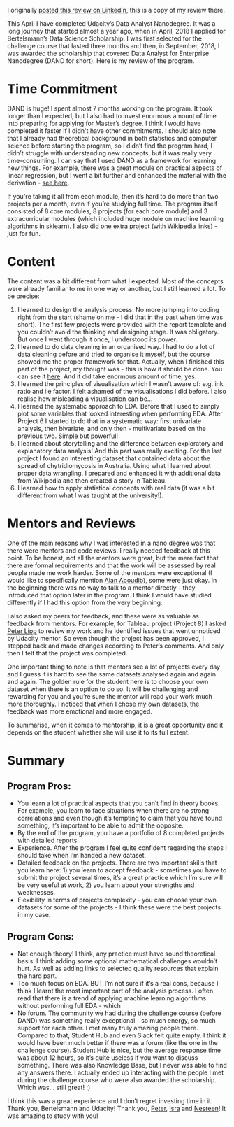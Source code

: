 I originally [posted this review on LinkedIn](https://www.linkedin.com/pulse/udacitys-data-analyst-enterprise-nanodegree-review-makarevich/), this is a copy of my review there. 

This April I have completed Udacity’s Data Analyst Nanodegree. It was a long journey that started almost a year ago, when in April, 2018 I applied for Bertelsmann’s Data Science Scholarship. I was first selected for the challenge course that lasted three months and then, in September, 2018, I was awarded the scholarship that covered Data Analyst for Enterprise Nanodegree (DAND for short). Here is my review of the program.

# Time Commitment

DAND is huge! I spent almost 7 months working on the program. It took longer than I expected, but I also had to invest enormous amount of time into preparing for applying for Master’s degree. I think I would have completed it faster if I didn't have other commitments. I should also note that I already had theoretical background in both statistics and computer science before starting the program, so I didn’t find the program hard, I didn’t struggle with understanding new concepts, but it was really very time-consuming. I can say that I used DAND as a framework for learning new things. For example, there was a great module on practical aspects of linear regression, but I went a bit further and enhanced the material with the derivation - [see here](https://github.com/AnaMakarevich/DAND/blob/master/SelectedLectureNotes/LinearRegression.ipynb).

If you're taking it all from each module, then it’s hard to do more than two projects per a month, even if you’re studying full time. The program itself consisted of 8 core modules, 8 projects (for each core module) and 3 extracurricular modules (which included huge module on machine learning algorithms in sklearn). I also did one extra project (with Wikipedia links) - just for fun. 

# Content

The content was a bit different from what I expected. Most of the concepts were already familiar to me in one way or another, but I still learned a lot. To be precise: 

1) I learned to design the analysis process. No more jumping into coding right from the start (shame on me - I did that in the past when time was short). The first few projects were provided with the report template and you couldn’t avoid the thinking and designing stage. It was obligatory. But once I went through it once, I understood its power. 
2) I learned to do data cleaning in an organised way. I had to do a lot of data cleaning before and tried to organise it myself, but the course showed me the proper framework for that. Actually, when I finished this part of the project, my thought was - this is how it should be done. You can see it [here](https://github.com/AnaMakarevich/DAND/blob/master/Projects/Project_7_WeRateDogs/wrangle_act.md). And it did take enormous amount of time, yes. 
3) I learned the principles of visualisation which I wasn't aware of: e.g. ink ratio and lie factor. I felt ashamed of the visualisations I did before. I also realise how misleading a visualisation can be… 
4) I learned the systematic approach to EDA. Before that I used to simply plot some variables that looked interesting when performing EDA. After Project 6 I started to do that in a systematic way: first univariate analysis, then bivariate, and only then - multivariate based on the previous two. Simple but powerful!
5) I learned about storytelling and the difference between exploratory and explanatory data analysis! And this part was really exciting. For the last project I found an interesting dataset that contained data about the spread of chytridiomycosis in Australia. Using what I learned about proper data wrangling, I prepared and enhanced it with additional data from Wikipedia and then created a story in Tableau. 
6) I learned how to apply statistical concepts with real data (it was a bit different from what I was taught at the university!).

# Mentors and Reviews

One of the main reasons why I was interested in a nano degree was that there were mentors and code reviews. I really needed feedback at this point. To be honest, not all the mentors were great, but the mere fact that there are formal requirements and that the work will be assessed by real people made me work harder. Some of the mentors were exceptional (I would like to specifically mention [Alan Aboudib](https://www.linkedin.com/in/ala-aboudib/)), some were just okay. In the beginning there was no way to talk to a mentor directly - they introduced that option later in the program. I think I would have studied differently if I had this option from the very beginning. 

I also asked my peers for feedback, and these were as valuable as feedback from mentors. For example, for Tableau project (Project 8) I asked [Peter Lipp](https://www.linkedin.com/in/peter-lipp-0338498/) to review my work and he identified issues that went unnoticed by Udacity mentor. So even though the project has been approved, I stepped back and made changes according to Peter’s comments. And only then I felt that the project was completed. 

One important thing to note is that mentors see a lot of projects every day and I guess it is hard to see the same datasets analysed again and again and again. The golden rule for the student here is to choose your own dataset when there is an option to do so. It will be challenging and rewarding for you and you’re sure the mentor will read your work much more thoroughly. I noticed that when I chose my own datasets, the feedback was more emotional and more engaged. 

To summarise, when it comes to mentorship, it is a great opportunity and it depends on the student whether she will use it to its full extent. 

# Summary

## Program Pros: 

- You learn a lot of practical aspects that you can’t find in theory books. For example, you learn to face situations when there are no strong correlations and even though it’s tempting to claim that you have found something, it’s important to be able to admit the opposite. 
- By the end of the program, you have a portfolio of 8 completed projects with detailed reports.
- Experience. After the program I feel quite confident regarding the steps I should take when I’m handed a new dataset. 
- Detailed feedback on the projects. There are two important skills that you learn here: 1) you learn to accept feedback - sometimes you have to submit the project several times, it’s a great practice which I’m sure will be very useful at work, 2) you learn about your strengths and weaknesses. 
- Flexibility in terms of projects complexity - you can choose your own datasets for some of the projects - I think these were the best projects in my case.

## Program Cons: 

- Not enough theory! I think, any practice must have sound theoretical basis. I think adding some optional mathematical challenges wouldn’t hurt. As well as adding links to selected quality resources that explain the hard part. 
- Too much focus on EDA. BUT I’m not sure if it’s a real cons, because I think I learnt the most important part of the analysis process. I often read that there is a trend of applying machine learning algorithms without performing full EDA - which 
- No forum. The community we had during the challenge course (before DAND) was something really exceptional - so much energy, so much support for each other. I met many truly amazing people there. Compared to that, Student Hub and even Slack felt quite empty. I think it would have been much better if there was a forum (like the one in the challenge course). Student Hub is nice, but the average response time was about 12 hours, so it’s quite useless if you want to discuss something. There was also Knowledge Base, but I never was able to find any answers there. I actually ended up interacting with the people I met during the challenge course who were also awarded the scholarship. Which was... still great! :)

I think this was a great experience and I don’t regret investing time in it. Thank you, Bertelsmann and Udacity! Thank you, [Peter](https://www.linkedin.com/in/peter-lipp-0338498/), [Isra](https://www.linkedin.com/in/isra-khan/) and [Nesreen](Nesreen)! It was amazing to study with you!
